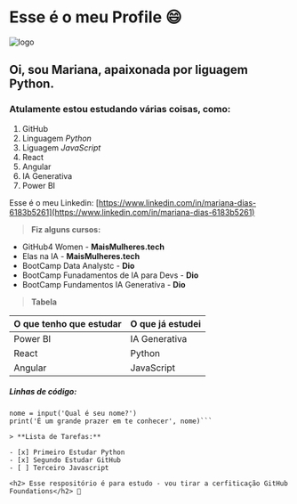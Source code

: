 # Esse é o meu Profile 😄

![logo](https://github.com/LabDevOps09/skills-communicate-using-markdown/assets/166772912/103304d5-2580-4a90-a3ed-0a5a0ede64ff)



## Oi, sou Mariana, apaixonada por liguagem Python. 


### Atulamente estou estudando várias coisas, como:

1. GitHub
2. Linguagem *Python*
3. Liguagem *JavaScript*
4. React
5. Angular
6. IA Generativa
7. Power BI

 Esse é o meu Linkedin: [https://www.linkedin.com/in/mariana-dias-6183b5261](https://www.linkedin.com/in/mariana-dias-6183b5261)


> **Fiz alguns cursos:**

- GitHub4 Women  - **MaisMulheres.tech**
-  Elas na IA    - **MaisMulheres.tech**
-  BootCamp Data Analystc - **Dio**
-  BootCamp Funadamentos de IA para Devs - **Dio**
-  BootCamp Fundamentos IA Generativa  - **Dio**

> **Tabela**

O que tenho que estudar|O que já estudei
-|-
Power BI|IA Generativa
React|Python
Angular|JavaScript

<h5> Linhas de código:</h5>

```print('Olá, mundo!')
nome = input('Qual é seu nome?')
print('É um grande prazer em te conhecer', nome)```

> **Lista de Tarefas:**

- [x] Primeiro Estudar Python
- [x] Segundo Estudar GitHub
- [ ] Terceiro Javascript

<h2> Esse respositório é para estudo - vou tirar a cerfiticação GitHub Foundations</h2> 🚀
